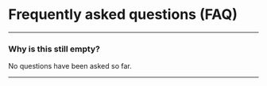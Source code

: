 # Frequently asked questions (FAQ)

---
### Why is this still empty?
No questions have been asked so far.

---